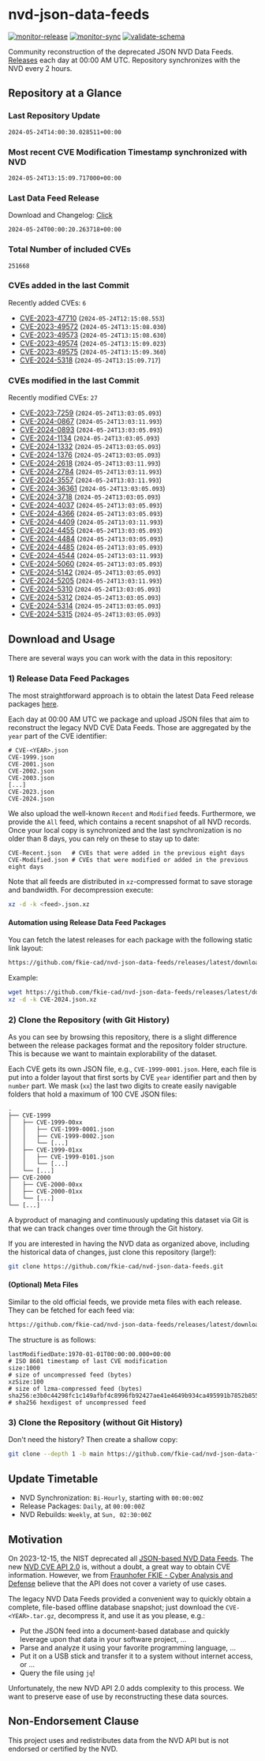 # nvd-json-data-feeds

[![monitor-release](https://github.com/fkie-cad/nvd-json-data-feeds/actions/workflows/monitor_release.yml/badge.svg)](https://github.com/fkie-cad/nvd-json-data-feeds/actions/workflows/monitor_release.yml)
[![monitor-sync](https://github.com/fkie-cad/nvd-json-data-feeds/actions/workflows/monitor_sync.yml/badge.svg)](https://github.com/fkie-cad/nvd-json-data-feeds/actions/workflows/monitor_sync.yml)
[![validate-schema](https://github.com/fkie-cad/nvd-json-data-feeds/actions/workflows/validate_schema.yml/badge.svg)](https://github.com/fkie-cad/nvd-json-data-feeds/actions/workflows/validate_schema.yml)

Community reconstruction of the deprecated JSON NVD Data Feeds.
[Releases](https://github.com/fkie-cad/nvd-json-data-feeds/releases/latest) each day at 00:00 AM UTC.
Repository synchronizes with the NVD every 2 hours.

## Repository at a Glance

### Last Repository Update

```plain
2024-05-24T14:00:30.028511+00:00
```

### Most recent CVE Modification Timestamp synchronized with NVD

```plain
2024-05-24T13:15:09.717000+00:00
```

### Last Data Feed Release

Download and Changelog: [Click](https://github.com/fkie-cad/nvd-json-data-feeds/releases/latest)

```plain
2024-05-24T00:00:20.263718+00:00
```

### Total Number of included CVEs

```plain
251668
```

### CVEs added in the last Commit

Recently added CVEs: `6`

- [CVE-2023-47710](CVE-2023/CVE-2023-477xx/CVE-2023-47710.json) (`2024-05-24T12:15:08.553`)
- [CVE-2023-49572](CVE-2023/CVE-2023-495xx/CVE-2023-49572.json) (`2024-05-24T13:15:08.030`)
- [CVE-2023-49573](CVE-2023/CVE-2023-495xx/CVE-2023-49573.json) (`2024-05-24T13:15:08.630`)
- [CVE-2023-49574](CVE-2023/CVE-2023-495xx/CVE-2023-49574.json) (`2024-05-24T13:15:09.023`)
- [CVE-2023-49575](CVE-2023/CVE-2023-495xx/CVE-2023-49575.json) (`2024-05-24T13:15:09.360`)
- [CVE-2024-5318](CVE-2024/CVE-2024-53xx/CVE-2024-5318.json) (`2024-05-24T13:15:09.717`)


### CVEs modified in the last Commit

Recently modified CVEs: `27`

- [CVE-2023-7259](CVE-2023/CVE-2023-72xx/CVE-2023-7259.json) (`2024-05-24T13:03:05.093`)
- [CVE-2024-0867](CVE-2024/CVE-2024-08xx/CVE-2024-0867.json) (`2024-05-24T13:03:11.993`)
- [CVE-2024-0893](CVE-2024/CVE-2024-08xx/CVE-2024-0893.json) (`2024-05-24T13:03:05.093`)
- [CVE-2024-1134](CVE-2024/CVE-2024-11xx/CVE-2024-1134.json) (`2024-05-24T13:03:05.093`)
- [CVE-2024-1332](CVE-2024/CVE-2024-13xx/CVE-2024-1332.json) (`2024-05-24T13:03:05.093`)
- [CVE-2024-1376](CVE-2024/CVE-2024-13xx/CVE-2024-1376.json) (`2024-05-24T13:03:05.093`)
- [CVE-2024-2618](CVE-2024/CVE-2024-26xx/CVE-2024-2618.json) (`2024-05-24T13:03:11.993`)
- [CVE-2024-2784](CVE-2024/CVE-2024-27xx/CVE-2024-2784.json) (`2024-05-24T13:03:11.993`)
- [CVE-2024-3557](CVE-2024/CVE-2024-35xx/CVE-2024-3557.json) (`2024-05-24T13:03:11.993`)
- [CVE-2024-36361](CVE-2024/CVE-2024-363xx/CVE-2024-36361.json) (`2024-05-24T13:03:05.093`)
- [CVE-2024-3718](CVE-2024/CVE-2024-37xx/CVE-2024-3718.json) (`2024-05-24T13:03:05.093`)
- [CVE-2024-4037](CVE-2024/CVE-2024-40xx/CVE-2024-4037.json) (`2024-05-24T13:03:05.093`)
- [CVE-2024-4366](CVE-2024/CVE-2024-43xx/CVE-2024-4366.json) (`2024-05-24T13:03:05.093`)
- [CVE-2024-4409](CVE-2024/CVE-2024-44xx/CVE-2024-4409.json) (`2024-05-24T13:03:11.993`)
- [CVE-2024-4455](CVE-2024/CVE-2024-44xx/CVE-2024-4455.json) (`2024-05-24T13:03:05.093`)
- [CVE-2024-4484](CVE-2024/CVE-2024-44xx/CVE-2024-4484.json) (`2024-05-24T13:03:05.093`)
- [CVE-2024-4485](CVE-2024/CVE-2024-44xx/CVE-2024-4485.json) (`2024-05-24T13:03:05.093`)
- [CVE-2024-4544](CVE-2024/CVE-2024-45xx/CVE-2024-4544.json) (`2024-05-24T13:03:11.993`)
- [CVE-2024-5060](CVE-2024/CVE-2024-50xx/CVE-2024-5060.json) (`2024-05-24T13:03:05.093`)
- [CVE-2024-5142](CVE-2024/CVE-2024-51xx/CVE-2024-5142.json) (`2024-05-24T13:03:05.093`)
- [CVE-2024-5205](CVE-2024/CVE-2024-52xx/CVE-2024-5205.json) (`2024-05-24T13:03:11.993`)
- [CVE-2024-5310](CVE-2024/CVE-2024-53xx/CVE-2024-5310.json) (`2024-05-24T13:03:05.093`)
- [CVE-2024-5312](CVE-2024/CVE-2024-53xx/CVE-2024-5312.json) (`2024-05-24T13:03:05.093`)
- [CVE-2024-5314](CVE-2024/CVE-2024-53xx/CVE-2024-5314.json) (`2024-05-24T13:03:05.093`)
- [CVE-2024-5315](CVE-2024/CVE-2024-53xx/CVE-2024-5315.json) (`2024-05-24T13:03:05.093`)


## Download and Usage

There are several ways you can work with the data in this repository:

### 1) Release Data Feed Packages

The most straightforward approach is to obtain the latest Data Feed release packages [here](https://github.com/fkie-cad/nvd-json-data-feeds/releases/latest).

Each day at 00:00 AM UTC we package and upload JSON files that aim to reconstruct the legacy NVD CVE Data Feeds.
Those are aggregated by the `year` part of the CVE identifier:

```
# CVE-<YEAR>.json
CVE-1999.json
CVE-2001.json
CVE-2002.json
CVE-2003.json
[...]
CVE-2023.json
CVE-2024.json
```

We also upload the well-known `Recent` and `Modified` feeds.
Furthermore, we provide the `All` feed, which contains a recent snapshot of all NVD records.
Once your local copy is synchronized and the last synchronization is no older than 8 days, you can rely on these to stay up to date:

```plain
CVE-Recent.json   # CVEs that were added in the previous eight days
CVE-Modified.json # CVEs that were modified or added in the previous eight days
```

Note that all feeds are distributed in `xz`-compressed format to save storage and bandwidth.
For decompression execute:

```sh
xz -d -k <feed>.json.xz
```

#### Automation using Release Data Feed Packages

You can fetch the latest releases for each package with the following static link layout:

```sh
https://github.com/fkie-cad/nvd-json-data-feeds/releases/latest/download/CVE-<YEAR>.json.xz
```

Example:

```sh
wget https://github.com/fkie-cad/nvd-json-data-feeds/releases/latest/download/CVE-2024.json.xz
xz -d -k CVE-2024.json.xz
```

### 2) Clone the Repository (with Git History)

As you can see by browsing this repository, there is a slight difference between the release packages format and the repository folder structure.
This is because we want to maintain explorability of the dataset.

Each CVE gets its own JSON file, e.g., `CVE-1999-0001.json`.
Here, each file is put into a folder layout that first sorts by CVE `year` identifier part and then by `number` part.
We mask (`xx`) the last two digits to create easily navigable folders that hold a maximum of 100 CVE JSON files:

```plain
.
├── CVE-1999
│   ├── CVE-1999-00xx
│   │   ├── CVE-1999-0001.json
│   │   ├── CVE-1999-0002.json
│   │   └── [...]
│   ├── CVE-1999-01xx
│   │   ├── CVE-1999-0101.json
│   │   └── [...]
│   └── [...]
├── CVE-2000
│   ├── CVE-2000-00xx
│   ├── CVE-2000-01xx
│   └── [...]
└── [...]
```

A byproduct of managing and continuously updating this dataset via Git is that we can track changes over time through the Git history.

If you are interested in having the NVD data as organized above, including the historical data of changes, just clone this repository (large!):

```sh
git clone https://github.com/fkie-cad/nvd-json-data-feeds.git
```

#### (Optional) Meta Files

Similar to the old official feeds, we provide meta files with each release. They can be fetched for each feed via:

```sh
https://github.com/fkie-cad/nvd-json-data-feeds/releases/latest/download/CVE-<YEAR>.meta
```

The structure is as follows:

```plain
lastModifiedDate:1970-01-01T00:00:00.000+00:00                          # ISO 8601 timestamp of last CVE modification
size:1000                                                               # size of uncompressed feed (bytes)
xzSize:100                                                              # size of lzma-compressed feed (bytes)
sha256:e3b0c44298fc1c149afbf4c8996fb92427ae41e4649b934ca495991b7852b855 # sha256 hexdigest of uncompressed feed
```

### 3) Clone the Repository (without Git History)

Don't need the history? Then create a shallow copy:

```sh
git clone --depth 1 -b main https://github.com/fkie-cad/nvd-json-data-feeds.git
```


## Update Timetable

* NVD Synchronization: `Bi-Hourly`, starting with `00:00:00Z`
* Release Packages: `Daily`, at `00:00:00Z`
* NVD Rebuilds: `Weekly`, at `Sun, 02:30:00Z`


## Motivation

On 2023-12-15, the NIST deprecated all [JSON-based NVD Data Feeds](https://nvd.nist.gov/vuln/data-feeds#divRetirementBanner-1).
The new [NVD CVE API 2.0](https://nvd.nist.gov/developers/vulnerabilities) is, without a doubt, a great way to obtain CVE information.
However, we from [Fraunhofer FKIE - Cyber Analysis and Defense](https://www.fkie.fraunhofer.de/en/departments/cad.html) believe that the API does not cover a variety of use cases.

The legacy NVD Data Feeds provided a convenient way to quickly obtain a complete, file-based offline database snapshot; just download the `CVE-<YEAR>.tar.gz`, decompress it, and use it as you please, e.g.:

- Put the JSON feed into a document-based database and quickly leverage upon that data in your software project, ...
- Parse and analyze it using your favorite programming language, ...
- Put it on a USB stick and transfer it to a system without internet access, or ...
- Query the file using `jq`!

Unfortunately, the new NVD API 2.0 adds complexity to this process.
We want to preserve ease of use by reconstructing these data sources.

## Non-Endorsement Clause

This project uses and redistributes data from the NVD API but is not endorsed or certified by the NVD.
